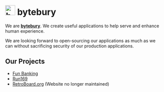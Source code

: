# <img src="https://github.com/bytebury/.github/assets/104793781/d76b0c37-225f-48ab-b880-da11d1d1e8fe" width="32" height="32" alt="bytebury logo" /> bytebury 
We are **[bytebury](https://bytebury.com)**. We create useful applications to help serve and  enhance human experience.

We are looking forward to open-sourcing our applications as much as we can without sacrificing security of our production applications. 

## Our Projects
* [Fun Banking](https://fun-banking.com)
* [Run169](https://run169.org)
* [RetroBoard.org](https://github.com/marcellosabino/retroboard-org) (Website no longer maintained)
